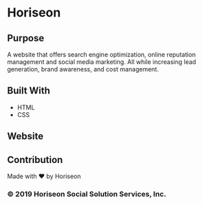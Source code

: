 # Horiseon

## Purpose

A website that offers search engine optimization, online reputation management and social media marketing. All while increasing lead generation, brand awareness, and cost management.

## Built With

- HTML
- CSS

## Website

## Contribution

Made with ❤️️ by Horiseon

### © 2019 Horiseon Social Solution Services, Inc.
